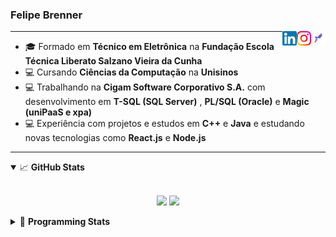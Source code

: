 <h3>Felipe Brenner</h3>

<a href="https://app.rocketseat.com.br/me/felipe-de-oliveira-brenner-conta-ignite" target="_blank" rel="nofollow"><img align="right" width="23rem" src="./assets/rocketseat.png" alt="Rocketseat: @felipe-de-oliveira-brenner-conta-ignite"/></a>
<a href="https://www.instagram.com/felipeobrenner/" target="_blank" rel="nofollow"><img align="right" width="23rem" src="./assets/instagram.png" alt="Instagram: @felipeobrenner"/></a>
<a href="https://www.linkedin.com/in/felipe-de-oliveira-brenner/" target="_blank" rel="nofollow"><img align="right" width="23rem" src="./assets/linkedin.png" alt="LinkedIn: @felipe-de-oliveira-brenner"/></a>

---

- 🎓 Formado em **Técnico em Eletrônica** na **Fundação Escola Técnica Liberato Salzano Vieira da Cunha**
- 💻 Cursando **Ciências da Computação** na **Unisinos**
- 💻 Trabalhando na **Cigam Software Corporativo S.A.** com desenvolvimento em **T-SQL (SQL Server)** , **PL/SQL (Oracle)** e **Magic (uniPaaS e xpa)**
- 💻 Experiência com projetos e estudos em **C++** e **Java** e estudando novas tecnologias como **React.js** e **Node.js**

---

<details open>
  <summary>📈 <b>GitHub Stats</b></summary>
  <br>
  <p align="center">
  <img src="https://github-readme-stats.vercel.app/api?username=felipebrenner&show_icons=true&theme=dark"/>
  <img src="https://github-readme-stats.vercel.app/api/top-langs/?username=felipebrenner&layout=compact&theme=dark">
  </p>

</details>

<details>
  <summary>🤖 <b>Programming Stats</b></summary>
  <br/>

  <!--START_SECTION:waka-->
**🐱 My Github Data** 

> 🏆 398 Contributions in the Year 2021
 > 
> 📦 108.5 kB Used in Github's Storage 
 > 
> 🚫 Not Opted to Hire
 > 
> 📜 17 Public Repositories 
 > 
> 🔑 0 Private Repositories  
 > 
**I'm a Night 🦉** 

```text
🌞 Morning    33 commits     ██░░░░░░░░░░░░░░░░░░░░░░░   8.42% 
🌆 Daytime    108 commits    ███████░░░░░░░░░░░░░░░░░░   27.55% 
🌃 Evening    228 commits    ██████████████░░░░░░░░░░░   58.16% 
🌙 Night      23 commits     █░░░░░░░░░░░░░░░░░░░░░░░░   5.87%

```
📅 **I'm Most Productive on Tuesday** 

```text
Monday       65 commits     ████░░░░░░░░░░░░░░░░░░░░░   16.58% 
Tuesday      86 commits     █████░░░░░░░░░░░░░░░░░░░░   21.94% 
Wednesday    34 commits     ██░░░░░░░░░░░░░░░░░░░░░░░   8.67% 
Thursday     44 commits     ██░░░░░░░░░░░░░░░░░░░░░░░   11.22% 
Friday       25 commits     █░░░░░░░░░░░░░░░░░░░░░░░░   6.38% 
Saturday     58 commits     ███░░░░░░░░░░░░░░░░░░░░░░   14.8% 
Sunday       80 commits     █████░░░░░░░░░░░░░░░░░░░░   20.41%

```


📊 **This Week I Spent My Time On** 

```text
💬 Programming Languages: 
TypeScript               9 hrs 20 mins       ██████████░░░░░░░░░░░░░░░   41.25% 
JavaScript               8 hrs 4 mins        █████████░░░░░░░░░░░░░░░░   35.64% 
JSON                     1 hr 56 mins        ██░░░░░░░░░░░░░░░░░░░░░░░   8.6% 
SCSS                     1 hr 46 mins        ██░░░░░░░░░░░░░░░░░░░░░░░   7.81% 
Other                    1 hr 1 min          █░░░░░░░░░░░░░░░░░░░░░░░░   4.49%

🔥 Editors: 
VS Code                  22 hrs 39 mins      █████████████████████████   100.0%

🐱‍💻 Projects: 
ignite-reactjs-desafios  10 hrs 27 mins      ███████████░░░░░░░░░░░░░░   46.16% 
www_CGFrontEnd           8 hrs 55 mins       █████████░░░░░░░░░░░░░░░░   39.39% 
ignite-reactjs-dashgo    1 hr 13 mins        █░░░░░░░░░░░░░░░░░░░░░░░░   5.43% 
www_CGFrontTemplate      1 hr 2 mins         █░░░░░░░░░░░░░░░░░░░░░░░░   4.56% 
material-ui-studies      33 mins             ░░░░░░░░░░░░░░░░░░░░░░░░░   2.46%

💻 Operating System: 
Linux                    22 hrs 39 mins      █████████████████████████   100.0%

```

**I Mostly Code in TypeScript** 

```text
TypeScript               5 repos             ███████░░░░░░░░░░░░░░░░░░   31.25% 
Java                     3 repos             ████░░░░░░░░░░░░░░░░░░░░░   18.75% 
CSS                      2 repos             ███░░░░░░░░░░░░░░░░░░░░░░   12.5% 
Assembly                 1 repo              █░░░░░░░░░░░░░░░░░░░░░░░░   6.25% 
HTML                     1 repo              █░░░░░░░░░░░░░░░░░░░░░░░░   6.25%

```



 Last Updated on 30/06/2021
<!--END_SECTION:waka-->
</details>
